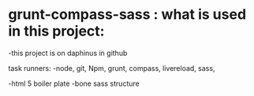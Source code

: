 # grunt-compass-sass : what is used in this project:
-this project is on daphinus in github

task runners: 
-node, git, Npm, grunt, compass, livereload, sass,


-html 5 boiler plate
-bone sass structure
